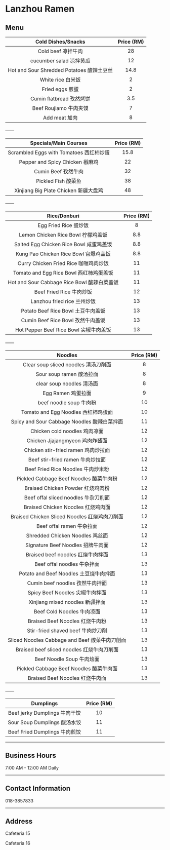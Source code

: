 # Lanzhou Ramen

## Menu

|            Cold Dishes/Snacks             | Price (RM) |
| :---------------------------------------: | :--------: |
|            Cold beef 凉拌牛肉             |     28     |
|          cucumber salad 凉拌黄瓜          |     12     |
| Hot and Sour Shredded Potatoes 酸辣土豆丝 |    14.8    |
|             White rice 白米饭             |     2      |
|              Fried eggs 煎蛋              |     2      |
|         Cumin flatbread 孜然烤饼          |    3.5     |
|          Beef Roujiamo 牛肉夹馍           |     7      |
|               Add meat 加肉               |     8      |

——

|          Specials/Main Courses          | Price (RM) |
| :-------------------------------------: | :--------: |
| Scrambled Eggs with Tomatoes 西红柿炒蛋 |    15.8    |
|     Pepper and Spicy Chicken 椒麻鸡     |     22     |
|           Cumin Beef 孜然牛肉           |     32     |
|           Pickled Fish 酸菜鱼           |     38     |
|  Xinjiang Big Plate Chicken 新疆大盘鸡  |     48     |

——

|                Rice/Donburi                 | Price (RM) |
| :-----------------------------------------: | :--------: |
|            Egg Fried Rice 蛋炒饭            |     8      |
|     Lemon Chicken Rice Bowl 柠檬鸡盖饭      |    8.8     |
|   Salted Egg Chicken Rice Bowl 咸蛋鸡盖饭   |    8.8     |
|    Kung Pao Chicken Rice Bowl 宫爆鸡盖饭    |    8.8     |
|    Curry Chicken Fried Rice 咖喱鸡肉炒饭    |     11     |
|   Tomato and Egg Rice Bowl 西红柿鸡蛋盖饭   |     11     |
| Hot and Sour Cabbage Rice Bowl 酸辣白菜盖饭 |     11     |
|          Beef Fried Rice 牛肉炒饭           |     12     |
|         Lanzhou fried rice 兰州炒饭         |     13     |
|     Potato Beef Rice Bowl 土豆牛肉盖饭      |     13     |
|      Cumin Beef Rice Bowl 孜然牛肉盖饭      |     13     |
|   Hot Pepper Beef Rice Bowl 尖椒牛肉盖饭    |     13     |

——

|                    Noodles                     | Price (RM) |
| :--------------------------------------------: | :--------: |
|      Clear soup sliced noodles 清汤刀削面      |     8      |
|            Sour soup ramen 酸汤拉面            |     8      |
|           clear soup noodles 清汤面            |     8      |
|               Egg Ramen 鸡蛋拉面               |     9      |
|            beef noodle soup 牛肉粉             |     10     |
|      Tomato and Egg Noodles 西红柿鸡蛋面       |     10     |
|  Spicy and Sour Cabbage Noodles 酸辣白菜拌面   |     11     |
|         Chicken cold noodles 鸡肉凉面          |     12     |
|        Chicken Jjajangmyeon 鸡肉炸酱面         |     12     |
|      Chicken stir-fried ramen 鸡肉炒拉面       |     12     |
|        Beef stir-fried ramen 牛肉炒拉面        |     12     |
|       Beef Fried Rice Noodles 牛肉炒米粉       |     12     |
|    Pickled Cabbage Beef Noodles 酸菜牛肉粉     |     12     |
|       Braised Chicken Powder 红烧鸡肉粉        |     12     |
|      Beef offal sliced noodles 牛杂刀削面      |     12     |
|       Braised Chicken Noodles 红烧鸡肉面       |     12     |
| Braised Chicken Sliced Noodles 红烧鸡肉刀削面  |     12     |
|           Beef offal ramen 牛杂拉面            |     12     |
|        Shredded Chicken Noodles 鸡丝面         |     12     |
|       Signature Beef Noodles 招牌牛肉面        |     12     |
|       Braised beef noodles 红烧牛肉拌面        |     13     |
|          Beef offal noodles 牛杂拌面           |     13     |
|     Potato and Beef Noodles 土豆烧牛肉拌面     |     13     |
|        Cumin beef noodles 孜然牛肉拌面         |     13     |
|        Spicy Beef Noodles 尖椒牛肉拌面         |     13     |
|        Xinjiang mixed noodles 新疆拌面         |     13     |
|           Beef Cold Noodles 牛肉凉面           |     13     |
|        Braised Beef Noodles 红烧牛肉粉         |     13     |
|       Stir-fried shaved beef 牛肉炒刀削        |     13     |
| Sliced Noodles Cabbage and Beef 酸菜牛肉刀削面 |     13     |
|   Braised beef sliced noodles 红烧牛肉刀削面   |     13     |
|           Beef Noodle Soup 牛肉烩面            |     13     |
|    Pickled Cabbage Beef Noodles 酸菜牛肉面     |     13     |
|        Braised Beef Noodles 红烧牛肉面         |     13     |

——

|           Dumplings           | Price (RM) |
| :---------------------------: | :--------: |
| Beef jerky Dumplings 牛肉干饺 |     10     |
| Sour Soup Dumplings 酸汤水饺  |     11     |
| Beef Fried Dumplings 牛肉煎饺 |     11     |

---

## Business Hours

7:00 AM - 12:00 AM Daily

---

## Contact Information

018-3857833

---

## Address

Cafeteria 15

Cafeteria 16
